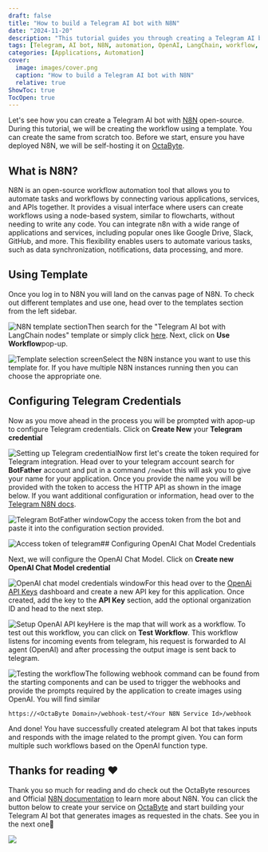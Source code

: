 ```yaml
---
draft: false
title: "How to build a Telegram AI bot with N8N"
date: "2024-11-20"
description: "This tutorial guides you through creating a Telegram AI bot using the open-source N8N automation tool. You will learn how to set up the Telegram and OpenAI credentials, use a workflow template, and integrate the AI bot to generate images based on user inputs in Telegram chats."
tags: [Telegram, AI bot, N8N, automation, OpenAI, LangChain, workflow, self-hosting, OctaByte, credentials, tutorial, image generation]
categories: [Applications, Automation]
cover:
  image: images/cover.png
  caption: "How to build a Telegram AI bot with N8N"
  relative: true
ShowToc: true
TocOpen: true
---
```



Let's see how you can create a Telegram AI bot with [N8N](https://octabyte.io/applications/automation/n8n) open\-source. During this tutorial, we will be creating the workflow using a template. You can create the same from scratch too. Before we start, ensure you have deployed N8N, we will be self\-hosting it on [OctaByte](https://octabyte.io/applications/automation/n8n).

## What is N8N?

N8N is an open\-source workflow automation tool that allows you to automate tasks and workflows by connecting various applications, services, and APIs together. It provides a visual interface where users can create workflows using a node\-based system, similar to flowcharts, without needing to write any code. You can integrate n8n with a wide range of applications and services, including popular ones like Google Drive, Slack, GitHub, and more. This flexibility enables users to automate various tasks, such as data synchronization, notifications, data processing, and more.

## Using Template

Once you log in to N8N you will land on the canvas page of N8N. To check out different templates and use one, head over to the templates section from the left sidebar. 

![N8N template section](https://blog.elest.io/content/images/2024/05/Screenshot-2024-05-27-at-11.39.21-PM.jpg)Then search for the "Telegram AI bot with LangChain nodes" template or simply click [here](https://arc.net/l/quote/edawurcd?ref=blog.octabyte.io). Next, click on **Use Workflow**pop\-up.

![Template selection screen](https://blog.elest.io/content/images/2024/05/Screenshot-2024-05-27-at-11.43.08-PM.jpg)Select the N8N instance you want to use this template for. If you have multiple N8N instances running then you can choose the appropriate one.

## Configuring Telegram Credentials

Now as you move ahead in the process you will be prompted with apop\-up to configure Telegram credentials. Click on **Create New** your  **Telegram credential** 

![Setting up Telegram credential](https://blog.elest.io/content/images/2024/05/Screenshot-2024-05-27-at-11.44.51-PM.jpg)Now first let's create the token required for Telegram integration. Head over to your telegram account search for **BotFather** account and put in a command `/newbot` this will ask you to give your name for your application. Once you provide the name you will be provided with the token to access the HTTP API as shown in the image below. If you want additional configuration or information, head over to the [Telegram N8N docs](https://docs.n8n.io/integrations/builtin/credentials/telegram/?ref=blog.octabyte.io).

![Telegram BotFather window](https://blog.elest.io/content/images/2024/05/Screenshot-2024-05-28-at-12.04.39-AM-1.jpg)Copy the access token from the bot and paste it into the configuration section provided.

![Access token of telegram](https://blog.elest.io/content/images/2024/05/Screenshot-2024-05-27-at-11.54.59-PM-1.jpg)## Configuring OpenAI Chat Model Credentials

Next, we will configure the OpenAI Chat Model. Click on **Create new OpenAI Chat Model credential** 

![OpenAI chat model credentials window](https://blog.elest.io/content/images/2024/05/Screenshot-2024-05-27-at-11.45.26-PM-1.jpg)For this head over to the [OpenAi API Keys](https://platform.openai.com/api-keys?ref=blog.octabyte.io) dashboard and create a new API key for this application. Once created, add the key to the **API Key** section, add the optional organization ID and head to the next step.

![Setup OpenAI API key ](https://blog.elest.io/content/images/2024/05/Screenshot-2024-05-27-at-11.55.11-PM.jpg)Here is the map that will work as a workflow. To test out this workflow, you can click on **Test Workflow**. This workflow listens for incoming events from telegram, his request is forwarded to AI agent (OpenAI) and after processing the output image is sent back to telegram.

![Testing the workflow](https://blog.elest.io/content/images/2024/05/Screenshot-2024-05-28-at-12.02.01-AM.jpg)The following webhook command can be found from the starting components and can be used to trigger the webhooks and provide the prompts required by the application to create images using OpenAI. You will find similar


```
https://<OctaByte Domain>/webhook-test/<Your N8N Service Id>/webhook
```
And done! You have successfully created atelegram AI bot that takes inputs and responds with the image related to the prompt given. You can form multiple such workflows based on the OpenAI function type.

## **Thanks for reading ❤️**

Thank you so much for reading and do check out the OctaByte resources and Official [N8N documentation](https://docs.n8n.io/?ref=blog.octabyte.io) to learn more about N8N. You can click the button below to create your service on [OctaByte](https://octabyte.io/applications/automation/n8n) and start building your Telegram AI bot that generates images as requested in the chats. See you in the next one👋

[![](/images/octabyte-deploy.png)](https://octabyte.io/applications/automation/n8n)

